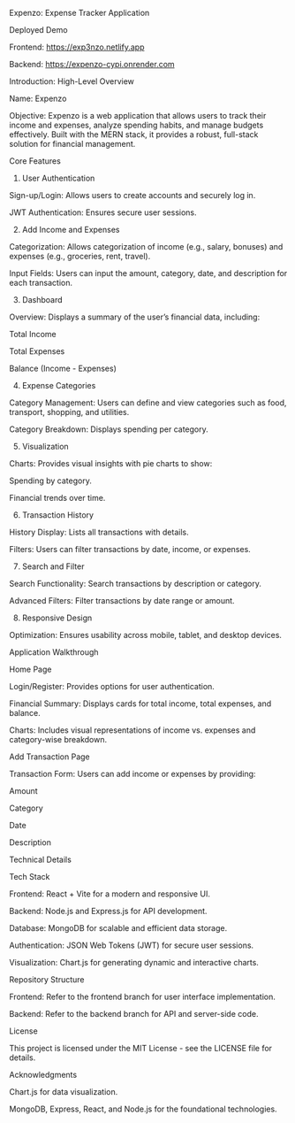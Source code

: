 Expenzo: Expense Tracker Application

Deployed Demo

Frontend: https://exp3nzo.netlify.app

Backend: https://expenzo-cypi.onrender.com

Introduction: High-Level Overview

Name:
Expenzo

Objective:
Expenzo is a web application that allows users to track their income and expenses, analyze spending habits, and manage budgets effectively. Built with the MERN stack, it provides a robust, full-stack solution for financial management.

Core Features

1. User Authentication

Sign-up/Login:
Allows users to create accounts and securely log in.

JWT Authentication:
Ensures secure user sessions.

2. Add Income and Expenses

Categorization:
Allows categorization of income (e.g., salary, bonuses) and expenses (e.g., groceries, rent, travel).

Input Fields:
Users can input the amount, category, date, and description for each transaction.

3. Dashboard

Overview:
Displays a summary of the user’s financial data, including:

Total Income

Total Expenses

Balance (Income - Expenses)

4. Expense Categories

Category Management:
Users can define and view categories such as food, transport, shopping, and utilities.

Category Breakdown:
Displays spending per category.

5. Visualization

Charts:
Provides visual insights with pie charts to show:

Spending by category.

Financial trends over time.

6. Transaction History

History Display:
Lists all transactions with details.

Filters:
Users can filter transactions by date, income, or expenses.

7. Search and Filter

Search Functionality:
Search transactions by description or category.

Advanced Filters:
Filter transactions by date range or amount.

8. Responsive Design

Optimization:
Ensures usability across mobile, tablet, and desktop devices.

Application Walkthrough

Home Page

Login/Register:
Provides options for user authentication.


Financial Summary:
Displays cards for total income, total expenses, and balance.

Charts:
Includes visual representations of income vs. expenses and category-wise breakdown.

Add Transaction Page

Transaction Form:
Users can add income or expenses by providing:

Amount

Category

Date

Description

Technical Details

Tech Stack

Frontend:
React + Vite for a modern and responsive UI.

Backend:
Node.js and Express.js for API development.

Database:
MongoDB for scalable and efficient data storage.

Authentication:
JSON Web Tokens (JWT) for secure user sessions.

Visualization:
Chart.js for generating dynamic and interactive charts.

Repository Structure

Frontend:
Refer to the frontend branch for user interface implementation.

Backend:
Refer to the backend branch for API and server-side code.

License

This project is licensed under the MIT License - see the LICENSE file for details.

Acknowledgments

Chart.js for data visualization.

MongoDB, Express, React, and Node.js for the foundational technologies.
